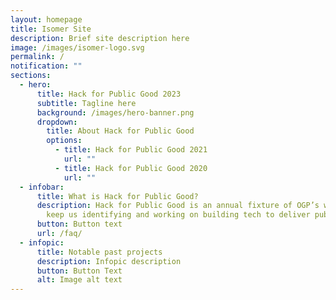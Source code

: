 ```yaml
---
layout: homepage
title: Isomer Site
description: Brief site description here
image: /images/isomer-logo.svg
permalink: /
notification: ""
sections:
  - hero:
      title: Hack for Public Good 2023
      subtitle: Tagline here
      background: /images/hero-banner.png
      dropdown:
        title: About Hack for Public Good
        options:
          - title: Hack for Public Good 2021
            url: ""
          - title: Hack for Public Good 2020
            url: ""
  - infobar:
      title: What is Hack for Public Good?
      description: Hack for Public Good is an annual fixture of OGP’s way of work to
        keep us identifying and working on building tech to deliver public good.
      button: Button text
      url: /faq/
  - infopic:
      title: Notable past projects
      description: Infopic description
      button: Button Text
      alt: Image alt text
---
```

